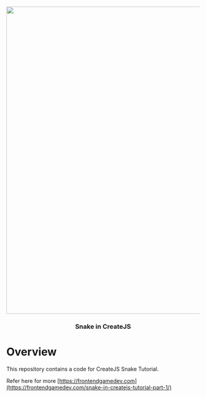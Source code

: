 <p align="center">
   <br/>
   <a href="https://frontendgamedev.com/snake-in-createjs-tutorial-part-1/" target="_blank"><img width="800px" src="https://frontendgamedev.com/wp-content/uploads/2021/03/frontendgamedev-snake-in-create-js-cover.png" /></a>
   <h3 align="center">Snake in CreateJS</h3>
</p>

# Overview

This repository contains a code for CreateJS Snake Tutorial.

Refer here for more [https://frontendgamedev.com](https://frontendgamedev.com/snake-in-createjs-tutorial-part-1/)
